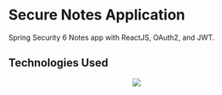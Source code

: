 # Secure Notes Application

Spring Security 6 Notes app with ReactJS, OAuth2, and JWT.

## Technologies Used

<p align="center">
  <a href="https://skillicons.dev">
    <img src="https://skillicons.dev/icons?i=java,spring,mysql,docker,react&theme=light" />
  </a>
</p>
